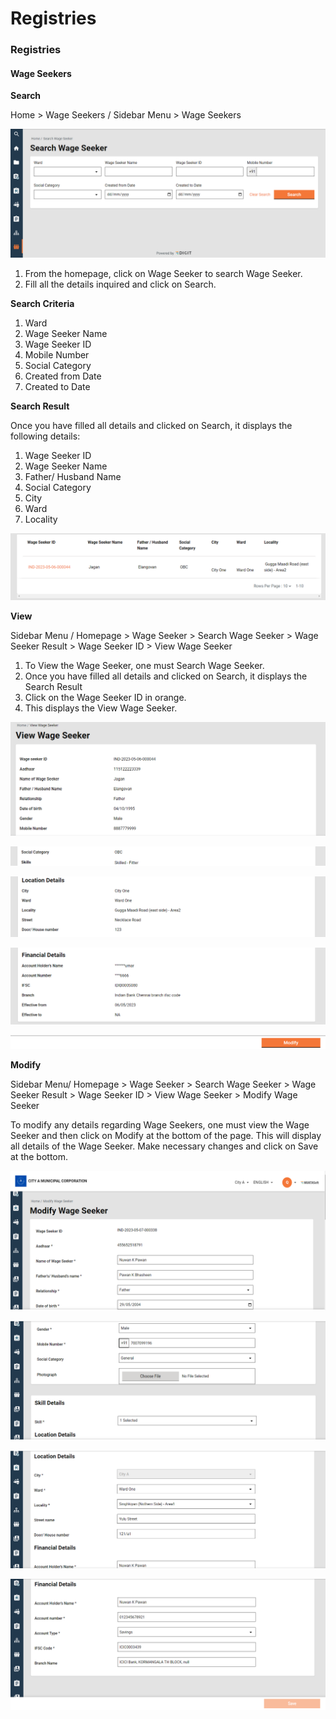 # Registries

### Registries <a href="#_wusc77whh33i" id="_wusc77whh33i"></a>

#### Wage Seekers <a href="#_nqcc078uyvo1" id="_nqcc078uyvo1"></a>

**Search**

Home > Wage Seekers / Sidebar Menu > Wage Seekers

![](<../../../../.gitbook/assets/0 (1) (1).png>)

1. From the homepage, click on Wage Seeker to search Wage Seeker.
2. Fill all the details inquired and click on Search.

**Search Criteria**

1. Ward
2. Wage Seeker Name
3. Wage Seeker ID
4. Mobile Number
5. Social Category
6. Created from Date
7. Created to Date



**Search Result**

Once you have filled all details and clicked on Search, it displays the following details:

1. Wage Seeker ID
2. Wage Seeker Name
3. Father/ Husband Name
4. Social Category
5. City
6. Ward
7. Locality

![](<../../../../.gitbook/assets/1 (2) (1).png>)

**View**

Sidebar Menu / Homepage > Wage Seeker > Search Wage Seeker > Wage Seeker Result > Wage Seeker ID > View Wage Seeker

1. To View the Wage Seeker, one must Search Wage Seeker.
2. Once you have filled all details and clicked on Search, it displays the Search Result
3. Click on the Wage Seeker ID in orange.
4. This displays the View Wage Seeker.

![](<../../../../.gitbook/assets/2 (2) (1).png>)

![](<../../../../.gitbook/assets/3 (2) (1).png>)

![](<../../../../.gitbook/assets/4 (1) (1).png>)

![](<../../../../.gitbook/assets/5 (1) (1).png>)

![](<../../../../.gitbook/assets/6 (3) (1).png>)

**Modify**

Sidebar Menu/ Homepage > Wage Seeker > Search Wage Seeker > Wage Seeker Result > Wage Seeker ID > View Wage Seeker > Modify Wage Seeker

To modify any details regarding Wage Seekers, one must view the Wage Seeker and then click on Modify at the bottom of the page. This will display all details of the Wage Seeker. Make necessary changes and click on Save at the bottom.

![](<../../../../.gitbook/assets/7 (3) (1).png>)

![](<../../../../.gitbook/assets/8 (4).png>)

![](<../../../../.gitbook/assets/9 (4).png>)

![](<../../../../.gitbook/assets/10 (1) (1).png>)

